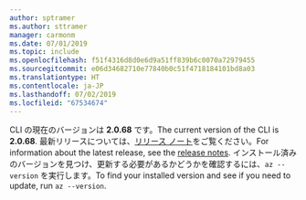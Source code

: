 ```yaml
---
author: sptramer
ms.author: sttramer
manager: carmonm
ms.date: 07/01/2019
ms.topic: include
ms.openlocfilehash: f51f4316d8d0e6d9a51ff839b6c0070a72979455
ms.sourcegitcommit: e06d34682710e77840b0c51f4718184101bd8a03
ms.translationtype: HT
ms.contentlocale: ja-JP
ms.lasthandoff: 07/02/2019
ms.locfileid: "67534674"
---
```

<span data-ttu-id="3b377-101">CLI の現在のバージョンは __2.0.68__ です。</span><span class="sxs-lookup"><span data-stu-id="3b377-101">The current version of the CLI is __2.0.68__.</span></span> <span data-ttu-id="3b377-102">最新リリースについては、[リリース ノート](../release-notes-azure-cli.md)をご覧ください。</span><span class="sxs-lookup"><span data-stu-id="3b377-102">For information about the latest release, see the [release notes](../release-notes-azure-cli.md).</span></span> <span data-ttu-id="3b377-103">インストール済みのバージョンを見つけ、更新する必要があるかどうかを確認するには、`az --version` を実行します。</span><span class="sxs-lookup"><span data-stu-id="3b377-103">To find your installed version and see if you need to update, run `az --version`.</span></span>
